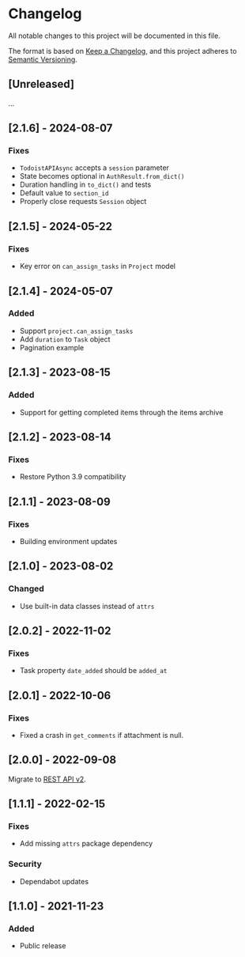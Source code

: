 # Changelog

All notable changes to this project will be documented in this file.

The format is based on [Keep a Changelog](https://keepachangelog.com/en/1.0.0/),
and this project adheres to [Semantic Versioning](https://semver.org/spec/v2.0.0.html).

## [Unreleased]

...

## [2.1.6] - 2024-08-07

### Fixes

- `TodoistAPIAsync` accepts a `session` parameter
- State becomes optional in `AuthResult.from_dict()`
- Duration handling in `to_dict()` and tests
- Default value to `section_id`
- Properly close requests `Session` object

## [2.1.5] - 2024-05-22

### Fixes

- Key error on `can_assign_tasks` in `Project` model

## [2.1.4] - 2024-05-07

### Added

- Support `project.can_assign_tasks`
- Add `duration` to `Task` object
- Pagination example

## [2.1.3] - 2023-08-15

### Added

- Support for getting completed items through the items archive

## [2.1.2] - 2023-08-14

### Fixes

- Restore Python 3.9 compatibility

## [2.1.1] - 2023-08-09

### Fixes

- Building environment updates

## [2.1.0] - 2023-08-02

### Changed

- Use built-in data classes instead of `attrs`

## [2.0.2] - 2022-11-02

### Fixes

- Task property `date_added` should be `added_at`

## [2.0.1] - 2022-10-06

### Fixes

- Fixed a crash in `get_comments` if attachment is null.

## [2.0.0] - 2022-09-08

Migrate to [REST API v2](https://developer.todoist.com/rest/v2/?python).

## [1.1.1] - 2022-02-15

### Fixes

- Add missing `attrs` package dependency

### Security

- Dependabot updates

## [1.1.0] - 2021-11-23

### Added

- Public release
